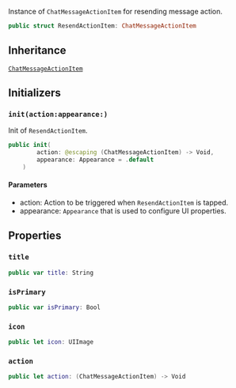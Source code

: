 
Instance of `ChatMessageActionItem` for resending message action.

``` swift
public struct ResendActionItem: ChatMessageActionItem 
```

## Inheritance

[`ChatMessageActionItem`](ChatMessageActionItem)

## Initializers

### `init(action:appearance:)`

Init of `ResendActionItem`.

``` swift
public init(
        action: @escaping (ChatMessageActionItem) -> Void,
        appearance: Appearance = .default
    ) 
```

#### Parameters

  - action: Action to be triggered when `ResendActionItem` is tapped.
  - appearance: `Appearance` that is used to configure UI properties.

## Properties

### `title`

``` swift
public var title: String 
```

### `isPrimary`

``` swift
public var isPrimary: Bool 
```

### `icon`

``` swift
public let icon: UIImage
```

### `action`

``` swift
public let action: (ChatMessageActionItem) -> Void
```
